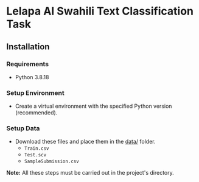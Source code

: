 # Lelapa AI Swahili Text Classification Task

## Installation

### Requirements

- Python 3.8.18

### Setup Environment

- Create a virtual environment with the specified Python version (recommended).

### Setup Data

- Download these files and place them in the [data/](/data/) folder.
    - `Train.csv`
    - `Test.scv`
    - `SampleSubmission.csv`


**Note:** All these steps must be carried out in the project's directory.